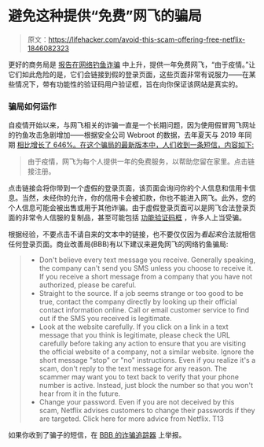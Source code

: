 # 避免这种提供“免费”网飞的骗局

> 原文：<https://lifehacker.com/avoid-this-scam-offering-free-netflix-1846082323>

更好的商务局是 [报告在网络钓鱼诈骗](https://www.bbb.org/article/scams/23597-bbb-scam-alert-free-netflix-for-a-year-think-twice-before-you-click) 中上升，提供一年免费网飞，“由于疫情。”让它们如此危险的是，它们会链接到假的登录页面，这些页面非常有说服力——在某些情况下，带有功能性的验证码用户验证框，旨在向你保证该网站是真实的。



### **骗局如何运作**

自疫情开始以来，与网飞相关的诈骗一直是一个长期问题，因为使用假冒网飞网址的钓鱼攻击急剧增加——根据安全公司 Webroot 的数据，去年夏天与 2019 年同期 [相比增长了 646%。在这个骗局的最新版本中，人们收到一条短信，内容如下:](https://www.techradar.com/news/youre-more-likely-to-fall-for-a-netflix-phishing-scam-than-ever-heres-how-to-stay-safe) 

> 由于疫情，网飞为每个人提供一年的免费服务，以帮助您留在家里。点击链接注册。

点击链接会将你带到一个虚假的登录页面，该页面会询问你的个人信息和信用卡信息。当然，未经你的允许，你的信用卡会被扣款，你也不能进入网飞。此外，您的个人信息可能会被出售或用于其他诈骗。由于虚假登录页面可以是网飞合法登录页面的非常令人信服的复制品，甚至可能包括 [功能验证码框](https://www.boston25news.com/news/trending/netflix-verification-scam-dont-click-email-link/EJQXWKHTJ5GO5GW74OQTCBSESM/) ，许多人上当受骗。

根据经验，不要点击不请自来的文本中的链接，也不要仅仅因为*看起来*合法就相信任何登录页面。商业改善局(BBB)有以下建议来避免网飞的网络钓鱼骗局:

> *   Don't believe every text message you receive. Generally speaking, the company can't send you SMS unless you choose to receive it. If you receive a short message from a company that you have not authorized, please be careful.
> *   Straight to the source. If a job seems strange or too good to be true, contact the company directly by looking up their official contact information online. Call or email customer service to find out if the SMS you received is legitimate.
> *   Look at the website carefully. If you click on a link in a text message that you think is legitimate, please check the URL carefully before taking any action to ensure that you are visiting the official website of a company, not a similar website. Ignore the short message "stop" or "no" instructions. Even if you realize it's a scam, don't reply to the text message for any reason. The scammer may want you to text back to verify that your phone number is active. Instead, just block the number so that you won't hear from it in the future.
> *   Change your password. Even if you are not deceived by this scam, Netflix advises customers to change their passwords if they are targeted. Click here for more advice from Netflix. T13

如果你收到了骗子的短信，在 [BBB 的诈骗追踪器](http://bbb.org/ScamTracker) 上举报。